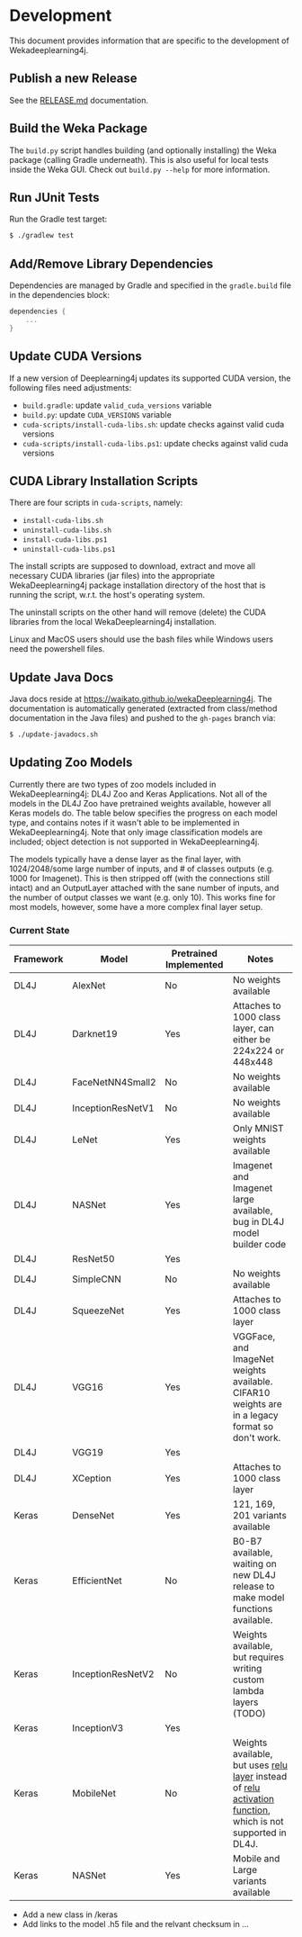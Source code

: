 # Development

This document provides information that are specific to the development of Wekadeeplearning4j.

## Publish a new Release

See the [RELEASE.md](./RELEASE.md) documentation.

## Build the Weka Package

The `build.py` script handles building (and optionally installing) the Weka
package (calling Gradle underneath). This is also useful for local tests inside
the Weka GUI. Check out `build.py --help` for more information.


## Run JUnit Tests

Run the Gradle test target:
```bash
$ ./gradlew test
```

## Add/Remove Library Dependencies

Dependencies are managed by Gradle and specified in the `gradle.build` file in
the dependencies block:

```groovy
dependencies {
    ...
}
```

## Update CUDA Versions

If a new version of Deeplearning4j updates its supported CUDA version, the
following files need adjustments:

- `build.gradle`: update `valid_cuda_versions` variable
- `build.py`: update `CUDA_VERSIONS` variable
- `cuda-scripts/install-cuda-libs.sh`: update checks against valid cuda versions
- `cuda-scripts/install-cuda-libs.ps1`: update checks against valid cuda versions

## CUDA Library Installation Scripts

There are four scripts in `cuda-scripts`, namely:

- `install-cuda-libs.sh`
- `uninstall-cuda-libs.sh`
- `install-cuda-libs.ps1`
- `uninstall-cuda-libs.ps1`

The install scripts are supposed to download, extract and move all necessary
CUDA libraries (jar files) into the appropriate WekaDeeplearning4j package installation
directory of the host that is running the script, w.r.t. the host's operating
system. 

The uninstall scripts on the other hand will remove (delete) the CUDA libraries
from the local WekaDeeplearning4j installation. 

Linux and MacOS users should use the bash files while Windows users need the
powershell files.


## Update Java Docs

Java docs reside at https://waikato.github.io/wekaDeeplearning4j.
The documentation is automatically generated (extracted from class/method
documentation in the Java files) and pushed to the `gh-pages` branch via:

```bash
$ ./update-javadocs.sh
```

## Updating Zoo Models

Currently there are two types of zoo models included in WekaDeeplearning4j: DL4J Zoo and Keras Applications.
Not all of the models in the DL4J Zoo have pretrained weights available, however all Keras models do. 
The table below specifies the progress on each model type, and contains notes if it wasn't able to be
implemented in WekaDeeplearning4j. Note that only image classification models are included; object detection
is not supported in WekaDeeplearning4j.

The models typically have a dense layer as the final layer, with 1024/2048/some large number of inputs, and # 
of classes outputs (e.g. 1000 for Imagenet). This is then stripped off (with the connections still intact) 
and an OutputLayer attached with the sane number of inputs, and the number of output classes we want (e.g. only 10).
This works fine for most models, however, some have a more complex final layer setup.

### Current State

| Framework | Model             | Pretrained Implemented | Notes                                                                                                                                                                                         |
|-----------|-------------------|------------------------|-----------------------------------------------------------------------------------------------------------------------------------------------------------------------------------------------|
| DL4J      | AlexNet           | No                     | No weights available                                                                                                                                                                          |
| DL4J      | Darknet19         | Yes                    | Attaches to 1000 class layer, can either be 224x224 or 448x448                                                                                                                                |
| DL4J      | FaceNetNN4Small2  | No                     | No weights available                                                                                                                                                                          |
| DL4J      | InceptionResNetV1 | No                     | No weights available                                                                                                                                                                          |
| DL4J      | LeNet             | Yes                    | Only MNIST weights available                                                                                                                                                                  |
| DL4J      | NASNet            | Yes                    | Imagenet and Imagenet large available,  bug in DL4J model builder code                                                                                                                        |
| DL4J      | ResNet50          | Yes                    |                                                                                                                                                                                               |
| DL4J      | SimpleCNN         | No                     | No weights available                                                                                                                                                                          |
| DL4J      | SqueezeNet        | Yes                    | Attaches to 1000 class layer                                                                                                                                                                  |
| DL4J      | VGG16             | Yes                    | VGGFace, and ImageNet weights available. CIFAR10 weights are in a legacy format so don't work.                                                                                                |
| DL4J      | VGG19             | Yes                    |                                                                                                                                                                                               |
| DL4J      | XCeption          | Yes                    | Attaches to 1000 class layer                                                                                                                                                                  |
| Keras     | DenseNet          | Yes                    | 121, 169, 201 variants available                                                                                                                                                              |
| Keras     | EfficientNet      | No                     | B0-B7 available, waiting on new DL4J release to make model functions available.                                                                                                               |
| Keras     | InceptionResNetV2 | No                     | Weights available, but requires writing custom lambda layers (TODO)                                                                                                                           |
| Keras     | InceptionV3       | Yes                    |                                                                                                                                                                                               |
| Keras     | MobileNet         | No                     | Weights available, but uses [relu layer](https://keras.io/layers/advanced-activations/) instead of [relu activation function](https://keras.io/activations/), which is not supported in DL4J. |
| Keras     | NASNet            | Yes                    | Mobile and Large variants available                                                                                                                                                           |

- Add a new class in /keras
- Add links to the model .h5 file and the relvant checksum in ...